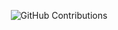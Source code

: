<div align="center">

![GitHub Contributions](https://github-readme-stats.vercel.app/api?username=limengqigithub&show_icons=true&title_color=fff&icon_color=79ff97&text_color=9f9f9f&bg_color=151515)

</div>
